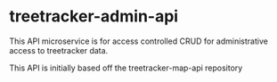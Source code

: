 # treetracker-admin-api
 
 This API microservice is for access controlled CRUD for administrative access to treetracker data.
 
 This API is initially based off the treetracker-map-api repository
